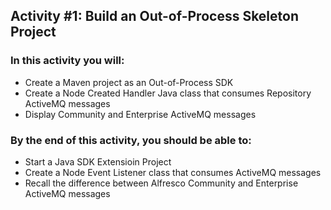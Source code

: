 ## Activity #1: Build an Out-of-Process Skeleton Project

### In this activity you will:
* Create a Maven project as an Out-of-Process SDK
* Create a Node Created Handler Java class that consumes Repository ActiveMQ messages
* Display Community and Enterprise ActiveMQ messages 

### By the end of this activity, you should be able to:
* Start a Java SDK Extensioin Project
* Create a Node Event Listener class that consumes ActiveMQ messages
* Recall the difference between Alfresco Community and Enterprise ActiveMQ messages
